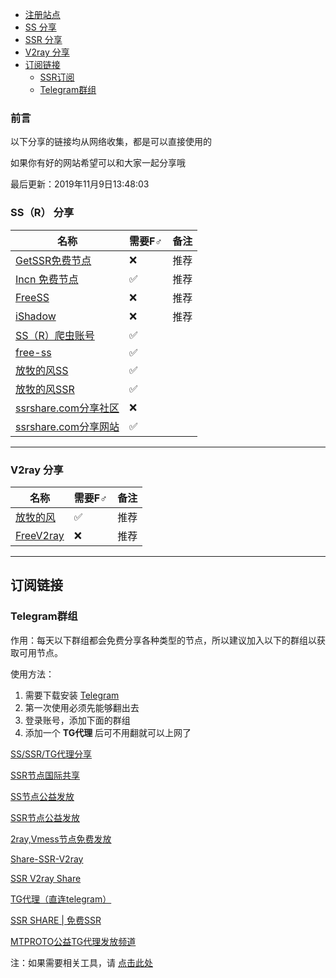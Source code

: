 - [注册站点](#注册站点)
- [SS 分享](#ss-分享)
- [SSR 分享](#ssr-分享)
- [V2ray 分享](#v2ray-分享)
- [订阅链接](#订阅链接)
	- [SSR订阅](#ssr订阅)
	- [Telegram群组](#telegram群组)


### 前言

以下分享的链接均从网络收集，都是可以直接使用的

如果你有好的网站希望可以和大家一起分享哦

最后更新：2019年11月9日13:48:03

### SS（R） 分享

| 名称                                                         | 需要F♂ | 备注         |
| ------------------------------------------------------------ | -------- | ------------ |
| [GetSSR免费节点](https://onessr.ml/)			    | ❌		| 推荐	    |
| [Incn 免费节点](https://lncn.org/)                            | ✅        | 推荐            |
| [FreeSS](https://my.freess.info/)       		       | ❌        |  推荐           |
| [iShadow](https://get.ishadowx.biz/)                         | ❌        |  推荐          |
| [SS（R）爬虫账号](http://ss.pythonic.life/)            	  | ✅        |            |
| [free-ss](https://free-ss.site/)                             | ✅        |             |
| [放牧的风SS](https://www.youneed.win/free-ss)                 | ✅        |             |
| [放牧的风SSR](https://www.youneed.win/free-ssr)                            | ✅        |		|
| [ssrshare.com分享社区](https://www.ssrshare.com/forums/ssr-socks-v2ray.2/) | ❌        |            |
| [ssrshare.com分享网站](https://www.ssrtool.com/tool/free_ssr)              | ✅        |            |

---

### V2ray 分享

| 名称                                                        | 需要F♂ | 备注         |
| ------------------------------------------------------------ | -------- | ------------ |
| [放牧的风](https://www.youneed.win/free-v2ray)               | ✅        | 推荐        |
| [FreeV2ray](https://view.freev2ray.org/)                   | ❌        | 推荐          |

---

## 订阅链接

### Telegram群组

作用：每天以下群组都会免费分享各种类型的节点，所以建议加入以下的群组以获取可用节点。

使用方法：

1. 需要下载安装 [Telegram](https://telegram.org/)
2. 第一次使用必须先能够翻出去
3. 登录账号，添加下面的群组
4. 添加一个 **TG代理** 后可不用翻就可以上网了

[SS/SSR/TG代理分享](https://t.me/SSRSUB)

[SSR节点国际共享](https://t.me/ShadowsocksRssr)

[SS节点公益发放](https://t.me/ssList)

[SSR节点公益发放](https://t.me/ssrList)

[2ray,Vmess节点免费发放](https://t.me/V2List)

[Share-SSR-V2ray](https://t.me/Share-SSR-V2ray)

[SSR V2ray Share](https://t.me/freeshadowsock)

[TG代理（直连telegram）](https://t.me/socks5list)

[SSR SHARE | 免费SSR](https://t.me/gyjclub)

[MTPROTO公益TG代理发放频道](https://t.me/onessr)

注：如果需要相关工具，请 [点击此处](https://github.com/selierlin/fq)

